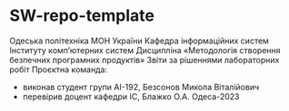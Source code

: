 # SW-repo-template
Одеська політехніка МОН України
Кафедра інформаційних систем Інституту комп’ютерних систем
Дисципліна «Методологія створення безпечних програмних продуктів»
Звіти за рішеннями лабораторних робіт
Проєктна команда:
- виконав студент групи АІ-192, Безсонов Микола Віталійович
- перевірив доцент кафедри ІС, Блажко О.А.
Одеса-2023

